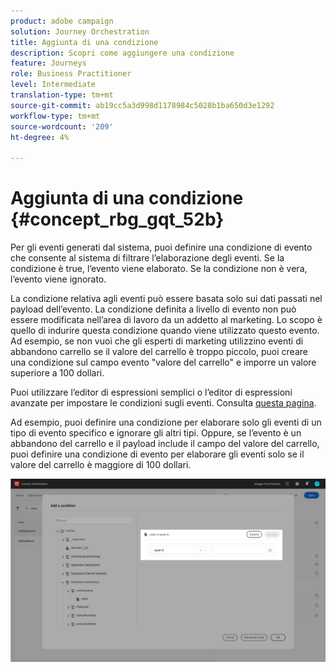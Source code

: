 ```yaml
---
product: adobe campaign
solution: Journey Orchestration
title: Aggiunta di una condizione
description: Scopri come aggiungere una condizione
feature: Journeys
role: Business Practitioner
level: Intermediate
translation-type: tm+mt
source-git-commit: ab19cc5a3d998d1178984c5028b1ba650d3e1292
workflow-type: tm+mt
source-wordcount: '209'
ht-degree: 4%

---
```




# Aggiunta di una condizione {#concept_rbg_gqt_52b}

Per gli eventi generati dal sistema, puoi definire una condizione di evento che consente al sistema di filtrare l’elaborazione degli eventi. Se la condizione è true, l’evento viene elaborato. Se la condizione non è vera, l’evento viene ignorato.

La condizione relativa agli eventi può essere basata solo sui dati passati nel payload dell’evento. La condizione definita a livello di evento non può essere modificata nell’area di lavoro da un addetto al marketing. Lo scopo è quello di indurire questa condizione quando viene utilizzato questo evento. Ad esempio, se non vuoi che gli esperti di marketing utilizzino eventi di abbandono carrello se il valore del carrello è troppo piccolo, puoi creare una condizione sul campo evento &quot;valore del carrello&quot; e imporre un valore superiore a 100 dollari.

Puoi utilizzare l’editor di espressioni semplici o l’editor di espressioni avanzate per impostare le condizioni sugli eventi. Consulta [questa pagina](../expression/expressionadvanced.md).

Ad esempio, puoi definire una condizione per elaborare solo gli eventi di un tipo di evento specifico e ignorare gli altri tipi. Oppure, se l’evento è un abbandono del carrello e il payload include il campo del valore del carrello, puoi definire una condizione di evento per elaborare gli eventi solo se il valore del carrello è maggiore di 100 dollari.

![](../assets/journey78.png)
